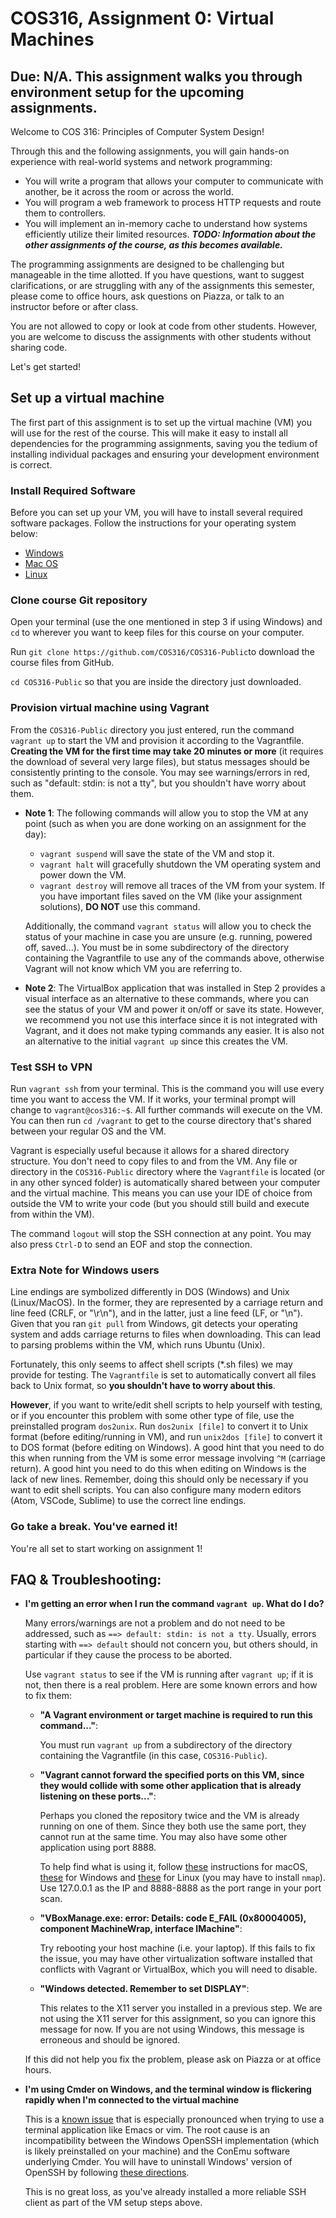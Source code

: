 # COS316, Assignment 0: Virtual Machines

## Due: N/A. This assignment walks you through environment setup for the upcoming assignments.

Welcome to COS 316: Principles of Computer System Design!

Through this and the following  assignments, you will gain hands-on experience
with real-world systems and network programming:

* You will write a program that allows your computer to communicate with another,
  be it across the room or across the world.
* You will program a web framework to process HTTP requests and route them to
  controllers.
* You will implement an in-memory cache to understand how systems efficiently
  utilize their limited resources.
***TODO: Information about the other assignments of the course, as this becomes available.***

The programming assignments are designed to be challenging but manageable in the
time allotted.
If you have questions, want to suggest clarifications, or are struggling with
any of the assignments this semester, please come to office hours,
ask questions on Piazza, or talk to an instructor before or after class.

You are not allowed to copy or look at code from other students. However, you are
welcome to discuss the assignments with other students without sharing code.

Let's get started!

## Set up a virtual machine

The first part of this assignment is to set up the virtual machine (VM) you will
use for the rest of the course. This will make it easy to install all dependencies
for the programming assignments, saving you the tedium of installing individual
packages and ensuring your development environment is correct.

### Install Required Software

Before you can set up your VM, you will have to install several required software
packages. Follow the instructions for your operating system below:

* [Windows](WINDOWS.md)
* [Mac OS](MAC.md)
* [Linux](LINUX.md)

### Clone course Git repository

Open your terminal (use the one mentioned in step 3 if using Windows) and `cd`
to wherever you want to keep files for this course on your computer.

Run `git clone https://github.com/COS316/COS316-Public`to download
the course files from GitHub.

`cd COS316-Public` so that you are inside the directory just downloaded.

### Provision virtual machine using Vagrant

From the `COS316-Public` directory you just entered, run the command  `vagrant up`
to start the VM and  provision it according to the Vagrantfile.
**Creating the VM for the first time may take 20 minutes or more**
(it requires the download of several very large files),
but status messages should be consistently printing to the console.
You may see warnings/errors in red, such as "default: stdin: is not a tty", but
you shouldn't have worry about them.

* **Note 1**: The following commands will allow you to stop the VM at any point
  (such as when you are done working on an assignment for the day):

  * `vagrant suspend` will save the state of the VM and stop it.
  * `vagrant halt` will gracefully shutdown the VM operating system and power
    down the VM.
  * `vagrant destroy` will remove all traces of the VM from your system.
    If you have important files saved on the VM (like your assignment solutions),
    **DO NOT** use this command.

  Additionally, the command `vagrant status` will allow you to check the status
  of your machine in case you are unsure (e.g. running, powered off, saved...).
  You must be in some subdirectory of the directory containing the Vagrantfile to
  use any of the commands above, otherwise Vagrant will not know which VM you are
  referring to.

* **Note 2**: The VirtualBox application that was installed in Step 2 provides a
  visual interface as an alternative to these commands, where you can see the
  status of your VM and power it on/off or save its state.
  However, we recommend you not use this interface since it is not integrated with
  Vagrant, and it does not make typing commands any easier.
  It is also not an alternative to the initial `vagrant up` since this creates the VM.

### Test SSH to VPN

Run `vagrant ssh` from your terminal.
This is the command you will use every time you want to access the VM.
If it works, your terminal prompt will change to `vagrant@cos316:~$`.
All further commands will execute on the VM.
You can then run `cd /vagrant` to get to the course directory that's shared
between your regular OS and the VM.

Vagrant is especially useful because it allows for a shared directory structure.
You don't need to copy files to and from the VM.
Any file or directory in the `COS316-Public` directory where the `Vagrantfile` is
located (or in any other synced folder) is automatically shared between your
computer and the virtual machine.
This means you can use your IDE of choice from outside the VM to write your code
(but you should still build and execute from within the VM).

The command `logout` will stop the SSH connection at any point.
You may also press `Ctrl-D` to send an EOF and stop the connection.

### Extra Note for Windows users

Line endings are symbolized differently in DOS (Windows) and Unix (Linux/MacOS).
In the former, they are represented by a carriage return and line feed
(CRLF, or "\r\n"), and in the latter, just a line feed (LF, or "\n").
Given that you ran `git pull` from Windows, git detects your operating system and
adds carriage returns to files when downloading. This can lead to parsing problems
within the VM, which runs Ubuntu (Unix).

Fortunately, this only seems to affect shell scripts (\*.sh files) we may provide
for testing. The `Vagrantfile` is set to automatically convert all files back to
Unix format, so **you shouldn't have to worry about this**.

**However**, if you want to write/edit shell scripts to help yourself with testing,
or if you encounter this problem with some other type of file, use the preinstalled
program `dos2unix`.
Run `dos2unix [file]` to convert it to Unix format (before editing/running in VM),
and run `unix2dos [file]` to convert it to DOS format (before editing on Windows).
A good hint that you need to do this when running from the VM is some error message
involving `^M` (carriage return).
A good hint you need to do this when editing on Windows is the lack of new lines.
Remember, doing this should only be necessary if you want to edit shell scripts.
You can also configure many modern editors (Atom, VSCode, Sublime) to use the correct
line endings.

### Go take a break. You've earned it!

You're all set to start working on assignment 1!

## FAQ & Troubleshooting:

* **I'm getting an error when I run the command `vagrant up`. What do I do?**

  Many errors/warnings are not a problem and do not need to be addressed, such as
  `==> default: stdin: is not a tty`.
  Usually, errors starting with `==> default` should not concern you,
  but others should, in particular if they cause the process to be aborted.

  Use `vagrant status` to see if the VM is running after `vagrant up`;
  if it is not, then there is a real problem. Here are some known errors and how
  to fix them:

    * **"A Vagrant environment or target machine is required to run this command..."**:

      You must run `vagrant up` from a subdirectory of the directory containing
      the Vagrantfile (in this case, `COS316-Public`).

    * **"Vagrant cannot forward the specified ports on this VM, since they would
      collide with some other application that is already listening on these ports..."**:

      Perhaps you cloned the repository twice and the VM is already running on
      one of them. Since they both use the same port, they cannot run at the same
      time. You may also have some other application using port 8888.

      To help find what is using it, follow
      [these](http://osxdaily.com/2014/05/20/port-scanner-mac-network-utility/) instructions for macOS,
      [these](https://techtalk.gfi.com/scan-open-ports-in-windows-a-quick-guide/) for Windows and
      [these](https://wiki.archlinux.org/index.php/Nmap#Port_scan) for Linux (you may have to install `nmap`).
      Use 127.0.0.1 as the IP and 8888-8888 as the port range in your port scan.

    * **"VBoxManage.exe: error: Details: code E_FAIL (0x80004005), component
    MachineWrap, interface IMachine"**:

      Try rebooting your host machine (i.e. your laptop). If this fails to fix the
      issue, you may have other virtualization software installed that conflicts
      with Vagrant or VirtualBox, which you will need to disable.

    * **"Windows detected. Remember to set DISPLAY"**:

      This relates to the X11 server you installed in a previous step.
      We are not using the X11 server for this assignment, so you can ignore this
      message for now. If you are not using Windows, this message is erroneous
      and should be ignored.

  If this did not help you fix the problem, please ask on Piazza or at office hours.

* **I'm using Cmder on Windows, and the terminal window is flickering rapidly when
  I'm connected to the virtual machine**

  This is a [known issue](https://github.com/Maximus5/ConEmu/issues/1625) that
  is especially pronounced when trying to use a terminal application like Emacs or vim.
  The root cause is an incompatibility between the Windows OpenSSH implementation
  (which is likely preinstalled on your machine) and the ConEmu software underlying
  Cmder. You will have to uninstall Windows' version of OpenSSH by following
  [these directions](https://github.com/Maximus5/ConEmu/issues/1625#issuecomment-413459750).

  This is no great loss, as you've already installed a more reliable SSH client
  as part of the VM setup steps above.
